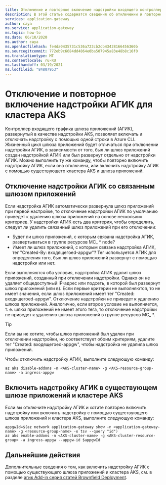 ```yaml
---
title: Отключение и повторное включение надстройки входящего контроллера шлюза приложений для кластера службы Kubernetes Azure
description: В этой статье содержатся сведения об отключении и повторном включении надстройки АГИК для кластера AKS.
services: application-gateway
author: caya
ms.service: application-gateway
ms.topic: how-to
ms.date: 06/10/2020
ms.author: caya
ms.openlocfilehash: fe4da0435731c536a723cb2cb43428166456360b
ms.sourcegitcommit: 772eb9c6684dd4864e0ba507945a83e48b8c16f0
ms.translationtype: MT
ms.contentlocale: ru-RU
ms.lasthandoff: 03/19/2021
ms.locfileid: "84807953"
---
```

# <a name="disable-and-re-enable-agic-add-on-for-your-aks-cluster"></a>Отключение и повторное включение надстройки АГИК для кластера AKS
Контроллер входящего трафика шлюза приложений (АГИК), развернутый в качестве надстройки AKS, позволяет включать и отключать надстройку с помощью одной строки в Azure CLI. Жизненный цикл шлюза приложений будет отличаться при отключении надстройки АГИК, в зависимости от того, был ли шлюз приложений создан надстройкой АГИК или был развернут отдельно от надстройки АГИК. Можно выполнить ту же команду, чтобы повторно включить надстройку АГИК, если она отключена, или включить надстройку АГИК с помощью существующего кластера AKS и шлюза приложений.

## <a name="disabling-agic-add-on-with-associated-application-gateway"></a>Отключение надстройки АГИК со связанным шлюзом приложений 
Если надстройка АГИК автоматически развернула шлюз приложений при первой настройке, то отключение надстройки АГИК по умолчанию приведет к удалению шлюза приложений на основе нескольких критериев. У надстройки АГИК есть два критерия, чтобы определить, следует ли удалить связанный шлюз приложений при его отключении:
- Будет ли шлюз приложений, с которым связана надстройка АГИК, развертываться в группе ресурсов MC_ * node? 
- Имеет ли шлюз приложений, с которым связана надстройка АГИК, тег "Created-By: входящегоed-appgw"? Тег используется АГИК для определения того, был ли шлюз приложений развернут с помощью надстройки или нет. 

Если выполняются оба условия, надстройка АГИК удалит шлюз приложений, созданный при отключении надстройки. Однако он не удаляет общедоступный IP-адрес или подсеть, в которой был развернут шлюз приложений (или в). Если первые критерии не выполняются, то не имеет значения, если шлюз приложений имеет тег "Created: входящегоed-appgw". Отключение надстройки не приведет к удалению шлюза приложений. Аналогично, если второе условие не выполняется, т. е. шлюз приложений не имеет этого тега, то отключение надстройки не приведет к удалению шлюза приложений в группе ресурсов MC_ *. 

> [!TIP] 
> Если вы не хотите, чтобы шлюз приложений был удален при отключении надстройки, но соответствует обоим критериям, удалите тег "Created: входящегоed-appgw", чтобы надстройка не удалила шлюз приложений. 

Чтобы отключить надстройку АГИК, выполните следующую команду: 
```azurecli-interactive
az aks disable-addons -n <AKS-cluster-name> -g <AKS-resource-group-name> -a ingress-appgw 
```

## <a name="enable-agic-add-on-on-existing-application-gateway-and-aks-cluster"></a>Включить надстройку АГИК в существующем шлюзе приложений и кластере AKS
Если вы отключите надстройку АГИК и хотите повторно включить надстройку или включить надстройку с помощью существующего шлюза приложений и кластера AKS, выполните следующую команду:

```azurecli-interactive
appgwId=$(az network application-gateway show -n <application-gateway-name> -g <resource-group-name> -o tsv --query "id") 
az aks enable-addons -n <AKS-cluster-name> -g <AKS-cluster-resource-group> -a ingress-appgw --appgw-id $appgwId
```

## <a name="next-steps"></a>Дальнейшие действия
Дополнительные сведения о том, как включить надстройку АГИК с помощью существующего шлюза приложений и кластера AKS, см. в разделе [агик Add-in серия статей Brownfield Deployment](tutorial-ingress-controller-add-on-existing.md).